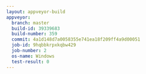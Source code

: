 ```yaml
---
layout: appveyor-build
appveyor:
  branch: master
  build-id: 39339683
  build-number: 359
  commit: 4a1d148d7a0058355e741ea18f209ff4a9d00051
  job-id: 9hqbbkrpxkqbw429
  job-number: 2
  os-name: Windows
  test-result: 0
---
```

